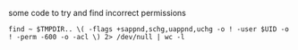 some code to try and find incorrect permissions

    find ~ $TMPDIR.. \( -flags +sappnd,schg,uappnd,uchg -o ! -user $UID -o ! -perm -600 -o -acl \) 2> /dev/null | wc -l
